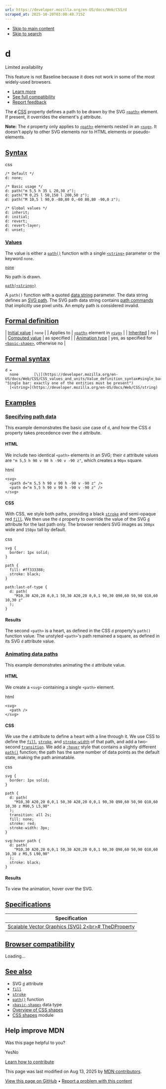 ```yaml
---
url: https://developer.mozilla.org/en-US/docs/Web/CSS/d
scraped_at: 2025-10-20T03:00:48.715Z
---
```


- [Skip to main content](https://developer.mozilla.org/en-US/docs/Web/CSS/d#content)
- [Skip to search](https://developer.mozilla.org/en-US/docs/Web/CSS/d#search)

# d

Limited availability

This feature is not Baseline because it does not work in some of the most widely-used browsers.

- [Learn more](https://developer.mozilla.org/en-US/docs/Glossary/Baseline/Compatibility)
- [See full compatibility](https://developer.mozilla.org/en-US/docs/Web/CSS/d#browser_compatibility)
- [Report feedback](https://survey.alchemer.com/s3/7634825/MDN-baseline-feedback?page=%2Fen-US%2Fdocs%2FWeb%2FCSS%2Fd&level=not)

The **`d`** [CSS](https://developer.mozilla.org/en-US/docs/Web/CSS) property defines a path to be drawn by the SVG [`<path>`](https://developer.mozilla.org/en-US/docs/Web/SVG/Reference/Element/path) element. If present, it overrides the element's [`d`](https://developer.mozilla.org/en-US/docs/Web/SVG/Reference/Attribute/d) attribute.

**Note:**
The `d` property only applies to [`<path>`](https://developer.mozilla.org/en-US/docs/Web/SVG/Reference/Element/path) elements nested in an [`<svg>`](https://developer.mozilla.org/en-US/docs/Web/SVG/Reference/Element/svg). It doesn't apply to other SVG elements nor to HTML elements or pseudo-elements.

## [Syntax](https://developer.mozilla.org/en-US/docs/Web/CSS/d\#syntax)

css

```
/* Default */
d: none;

/* Basic usage */
d: path("m 5,5 h 35 L 20,30 z");
d: path("M 0,25 l 50,150 l 200,50 z");
d: path("M 10,5 l 90,0 -80,80 0,-60 80,80 -90,0 z");

/* Global values */
d: inherit;
d: initial;
d: revert;
d: revert-layer;
d: unset;

```

### [Values](https://developer.mozilla.org/en-US/docs/Web/CSS/d\#values)

The value is either a [`path()`](https://developer.mozilla.org/en-US/docs/Web/CSS/basic-shape/path) function with a single [`<string>`](https://developer.mozilla.org/en-US/docs/Web/CSS/string) parameter or the keyword `none`.

[`none`](https://developer.mozilla.org/en-US/docs/Web/CSS/d#none)

No path is drawn.

[`path(<string>)`](https://developer.mozilla.org/en-US/docs/Web/CSS/d#pathstring)

A `path()` function with a quoted [data string](https://developer.mozilla.org/en-US/docs/Web/SVG/Reference/Attribute/d) parameter. The data string defines an [SVG path](https://developer.mozilla.org/en-US/docs/Web/SVG/Reference/Element/path). The SVG path data string contains [path commands](https://developer.mozilla.org/en-US/docs/Web/SVG/Reference/Attribute/d#path_commands) that implicitly use pixel units. An empty path is considered invalid.

## [Formal definition](https://developer.mozilla.org/en-US/docs/Web/CSS/d\#formal_definition)

| [Initial value](https://developer.mozilla.org/en-US/docs/Web/CSS/CSS_cascade/Value_processing#initial_value) | `none` |
| Applies to | [`<path>`](https://developer.mozilla.org/en-US/docs/Web/SVG/Reference/Element/path) element in [`<svg>`](https://developer.mozilla.org/en-US/docs/Web/SVG/Reference/Element/svg) |
| [Inherited](https://developer.mozilla.org/en-US/docs/Web/CSS/CSS_cascade/Inheritance) | no |
| [Computed value](https://developer.mozilla.org/en-US/docs/Web/CSS/CSS_cascade/Value_processing#computed_value) | as specified |
| [Animation type](https://developer.mozilla.org/en-US/docs/Web/CSS/CSS_animated_properties) | yes, as specified for [`<basic-shape>`](https://developer.mozilla.org/en-US/docs/Web/CSS/basic-shape), otherwise no |

## [Formal syntax](https://developer.mozilla.org/en-US/docs/Web/CSS/d\#formal_syntax)

```
d =
  none       [\|](https://developer.mozilla.org/en-US/docs/Web/CSS/CSS_values_and_units/Value_definition_syntax#single_bar "Single bar: exactly one of the entities must be present")
  [<string>](https://developer.mozilla.org/en-US/docs/Web/CSS/string)

```

## [Examples](https://developer.mozilla.org/en-US/docs/Web/CSS/d\#examples)

### [Specifying path data](https://developer.mozilla.org/en-US/docs/Web/CSS/d\#specifying_path_data)

This example demonstrates the basic use case of `d`, and how the CSS `d` property takes precedence over the `d` attribute.

#### HTML

We include two identical `<path>` elements in an SVG; their `d` attribute values are `"m 5,5 h 90 v 90 h -90 v -90 z"`, which creates a `90px` square.

html

```
<svg>
  <path d="m 5,5 h 90 v 90 h -90 v -90 z" />
  <path d="m 5,5 h 90 v 90 h -90 v -90 z" />
</svg>

```

#### CSS

With CSS, we style both paths, providing a black [`stroke`](https://developer.mozilla.org/en-US/docs/Web/CSS/stroke) and semi-opaque red [`fill`](https://developer.mozilla.org/en-US/docs/Web/CSS/fill). We then use the `d` property to override the value of the SVG [`d`](https://developer.mozilla.org/en-US/docs/Web/SVG/Reference/Attribute/d) attribute for the last path only. The browser renders SVG images as `300px` wide and `150px` tall by default.

css

```
svg {
  border: 1px solid;
}

path {
  fill: #ff333388;
  stroke: black;
}

path:last-of-type {
  d: path(
    "M10,30 A20,20 0,0,1 50,30 A20,20 0,0,1 90,30 Q90,60 50,90 Q10,60 10,30 z"
  );
}

```

#### Results

The second `<path>` is a heart, as defined in the CSS `d` property's `path()` function value. The unstyled `<path>`'s path remained a square, as defined in its SVG `d` attribute value.

### [Animating data paths](https://developer.mozilla.org/en-US/docs/Web/CSS/d\#animating_data_paths)

This example demonstrates animating the `d` attribute value.

#### HTML

We create a `<svg>` containing a single `<path>` element.

html

```
<svg>
  <path />
</svg>

```

#### CSS

We use the `d` attribute to define a heart with a line through it. We use CSS to define the [`fill`](https://developer.mozilla.org/en-US/docs/Web/CSS/fill), [`stroke`](https://developer.mozilla.org/en-US/docs/Web/CSS/stroke), and [`stroke-width`](https://developer.mozilla.org/en-US/docs/Web/CSS/stroke-width) of that path, and add a two-second [`transition`](https://developer.mozilla.org/en-US/docs/Web/CSS/transition). We add a [`:hover`](https://developer.mozilla.org/en-US/docs/Web/CSS/:hover) style that contains a slightly different [`path()`](https://developer.mozilla.org/en-US/docs/Web/CSS/basic-shape/path) function; the path has the same number of data points as the default state, making the path animatable.

css

```
svg {
  border: 1px solid;
}

path {
  d: path(
    "M10,30 A20,20 0,0,1 50,30 A20,20 0,0,1 90,30 Q90,60 50,90 Q10,60 10,30 z M90,5 L5,90"
  );
  transition: all 2s;
  fill: none;
  stroke: red;
  stroke-width: 3px;
}

svg:hover path {
  d: path(
    "M10,30 A20,20 0,0,1 50,30 A20,20 0,0,1 90,30 Q90,60 50,90 Q10,60 10,30 z M5,5 L90,90"
  );
  stroke: black;
}

```

#### Results

To view the animation, hover over the SVG.

## [Specifications](https://developer.mozilla.org/en-US/docs/Web/CSS/d\#specifications)

| Specification |
| --- |
| [Scalable Vector Graphics (SVG) 2\<br>\# TheDProperty](https://svgwg.org/svg2-draft/paths.html#TheDProperty) |

## [Browser compatibility](https://developer.mozilla.org/en-US/docs/Web/CSS/d\#browser_compatibility)

Loading…

## [See also](https://developer.mozilla.org/en-US/docs/Web/CSS/d\#see_also)

- SVG [`d`](https://developer.mozilla.org/en-US/docs/Web/SVG/Reference/Attribute/d) attribute
- [`fill`](https://developer.mozilla.org/en-US/docs/Web/CSS/fill)
- [`stroke`](https://developer.mozilla.org/en-US/docs/Web/CSS/stroke)
- [`path()`](https://developer.mozilla.org/en-US/docs/Web/CSS/basic-shape/path) function
- [`<basic-shape>`](https://developer.mozilla.org/en-US/docs/Web/CSS/basic-shape) data type
- [Overview of CSS shapes](https://developer.mozilla.org/en-US/docs/Web/CSS/CSS_shapes/Overview_of_shapes)
- [CSS shapes](https://developer.mozilla.org/en-US/docs/Web/CSS/CSS_shapes) module

## Help improve MDN

Was this page helpful to you?

YesNo

[Learn how to contribute](https://developer.mozilla.org/en-US/docs/MDN/Community/Getting_started)

This page was last modified on ⁨Aug 13, 2025⁩ by [MDN contributors](https://developer.mozilla.org/en-US/docs/Web/CSS/d/contributors.txt).


[View this page on GitHub](https://github.com/mdn/content/blob/main/files/en-us/web/css/d/index.md?plain=1 "Folder: ⁨en-us/web/css/d⁩ (Opens in a new tab)") • [Report a problem with this content](https://github.com/mdn/content/issues/new?template=page-report.yml&mdn-url=https%3A%2F%2Fdeveloper.mozilla.org%2Fen-US%2Fdocs%2FWeb%2FCSS%2Fd&metadata=%3C%21--+Do+not+make+changes+below+this+line+--%3E%0A%3Cdetails%3E%0A%3Csummary%3EPage+report+details%3C%2Fsummary%3E%0A%0A*+Folder%3A+%60en-us%2Fweb%2Fcss%2Fd%60%0A*+MDN+URL%3A+https%3A%2F%2Fdeveloper.mozilla.org%2Fen-US%2Fdocs%2FWeb%2FCSS%2Fd%0A*+GitHub+URL%3A+https%3A%2F%2Fgithub.com%2Fmdn%2Fcontent%2Fblob%2Fmain%2Ffiles%2Fen-us%2Fweb%2Fcss%2Fd%2Findex.md%0A*+Last+commit%3A+https%3A%2F%2Fgithub.com%2Fmdn%2Fcontent%2Fcommit%2F06639598f7805417a0331fe403304af9c7ecc2de%0A*+Document+last+modified%3A+2025-08-13T02%3A06%3A22.000Z%0A%0A%3C%2Fdetails%3E "This will take you to GitHub to file a new issue.")